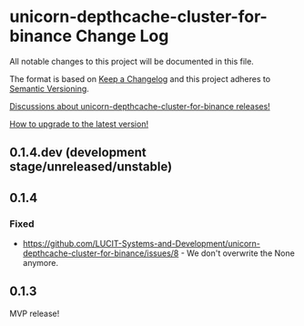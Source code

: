 # unicorn-depthcache-cluster-for-binance Change Log

All notable changes to this project will be documented in this file.

The format is based on [Keep a Changelog](http://keepachangelog.com/) and this project adheres to 
[Semantic Versioning](http://semver.org/).

[Discussions about unicorn-depthcache-cluster-for-binance releases!](https://github.com/LUCIT-Systems-and-Development/unicorn-depthcache-cluster-for-binance/discussions/categories/releases)

[How to upgrade to the latest version!](https://unicorn-depthcache-cluster-for-binance.docs.lucit.tech/readme.html#installation-and-upgrade)

## 0.1.4.dev (development stage/unreleased/unstable)

## 0.1.4
### Fixed
- https://github.com/LUCIT-Systems-and-Development/unicorn-depthcache-cluster-for-binance/issues/8 - We don't overwrite 
  the None anymore.

## 0.1.3
MVP release!